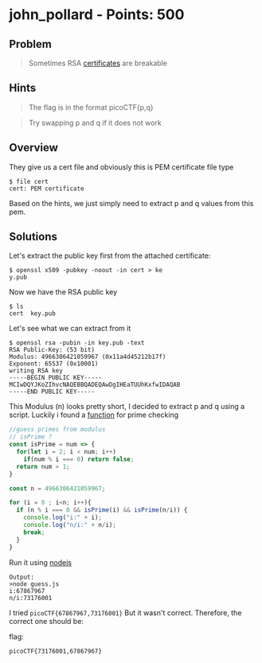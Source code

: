 # john_pollard - Points: 500

## Problem

> Sometimes RSA [certificates](https://2019shell1.picoctf.com/static/ccd7ba84ead965bd2033a54c4dbb8ae0/cert) are breakable

## Hints

> The flag is in the format picoCTF{p,q}

> Try swapping p and q if it does not work

## Overview

They give us a cert file and obviously this is PEM certificate file type
```
$ file cert
cert: PEM certificate
```

Based on the hints, we just simply need to extract p and q values from this pem.

## Solutions

Let's extract the public key first from the attached certificate:
```
$ openssl x509 -pubkey -noout -in cert > ke
y.pub
```
Now we have the RSA public key 
```
$ ls
cert  key.pub
```
Let's see what we can extract from it
```
$ openssl rsa -pubin -in key.pub -text
RSA Public-Key: (53 bit)
Modulus: 4966306421059967 (0x11a4d45212b17f)
Exponent: 65537 (0x10001)
writing RSA key
-----BEGIN PUBLIC KEY-----
MCIwDQYJKoZIhvcNAQEBBQADEQAwDgIHEaTUUhKxfwIDAQAB
-----END PUBLIC KEY-----
```

This Modulus (n) looks pretty short, I decided to extract p and q using a script. Luckily i found a [function](https://stackoverflow.com/questions/40200089/number-prime-test-in-javascript) for prime checking
```js
//guess primes from modulus
// isPrime ?
const isPrime = num => {
  for(let i = 2; i < num; i++)
    if(num % i === 0) return false;
  return num > 1;
}

const n = 4966306421059967;

for (i = 0 ; i<n; i++){
  if (n % i === 0 && isPrime(i) && isPrime(n/i)) {
    console.log("i:" + i);
    console.log("n/i:" + n/i);
    break;
  }
}
```
Run it using [nodejs](https://nodejs.org)
```
Output:
>node guess.js
i:67867967
n/i:73176001
```

I tried ```picoCTF{67867967,73176001}``` But it wasn't correct. Therefore, the correct one should be:

flag:
```
picoCTF{73176001,67867967}
```
